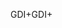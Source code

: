 <span data-ttu-id="c4c13-101">GDI+</span><span class="sxs-lookup"><span data-stu-id="c4c13-101">GDI+</span></span>